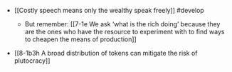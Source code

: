 - [[Costly speech means only the wealthy speak freely]] #develop
	- But remember: [[7-1e We ask ‘what is the rich doing’ because they are the ones who have the resource to experiment with to find ways to cheapen the means of production]]

- [[8-1b3h A broad distribution of tokens can mitigate the risk of plutocracy]]

